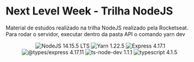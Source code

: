 # Next Level Week - Trilha NodeJS

Material de estudos realizado na trilha NodeJS realizado pela Rocketseat.
<br/>
Para rodar o servidor, executar dentro da pasta API o comando yarn dev

<div align="center">
  <img src="https://img.shields.io/badge/NodeJS-14.15.5-brightgreen" alt="NodeJS 14.15.5 LTS">
  <img src="https://img.shields.io/badge/Yarn-1.22.5-brightgreen" alt="Yarn 1.22.5">
  <img src="https://img.shields.io/badge/express-4.17.1-brightgreen" alt="Express 4.17.1">
  <img src="https://img.shields.io/badge/%40types%2Fexpress-4.17.11-blue" alt="@types/express 4.17.11">
  <img src="https://img.shields.io/badge/ts--node--dev-1.1.1-blue" alt="ts-node-dev 1.1.1">
  <img src="https://img.shields.io/badge/typescript-4.1.5-blue" alt="typescript 4.1.5">
  <img src="" alt="">
</div>
